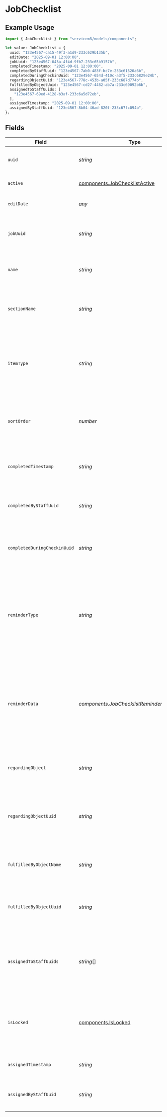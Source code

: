 # JobChecklist

## Example Usage

```typescript
import { JobChecklist } from "servicem8/models/components";

let value: JobChecklist = {
  uuid: "123e4567-ca15-49f3-a1d9-233c629b135b",
  editDate: "2025-09-01 12:00:00",
  jobUuid: "123e4567-043a-4f4d-9fb7-233c65b9157b",
  completedTimestamp: "2025-09-01 12:00:00",
  completedByStaffUuid: "123e4567-7ab0-483f-bc7e-233c61520a6b",
  completedDuringCheckinUuid: "123e4567-654d-410c-a3f5-233c6829e24b",
  regardingObjectUuid: "123e4567-778c-453b-a05f-233c687d774b",
  fulfilledByObjectUuid: "123e4567-cd27-4482-ab7a-233c69092b6b",
  assignedToStaffUuids: [
    "123e4567-69ed-4128-b3af-233c6a5d72eb",
  ],
  assignedTimestamp: "2025-09-01 12:00:00",
  assignedByStaffUuid: "123e4567-8b04-46ad-820f-233c67fc094b",
};
```

## Fields

| Field                                                                                                                                                                                                                                                                                  | Type                                                                                                                                                                                                                                                                                   | Required                                                                                                                                                                                                                                                                               | Description                                                                                                                                                                                                                                                                            | Example                                                                                                                                                                                                                                                                                |
| -------------------------------------------------------------------------------------------------------------------------------------------------------------------------------------------------------------------------------------------------------------------------------------- | -------------------------------------------------------------------------------------------------------------------------------------------------------------------------------------------------------------------------------------------------------------------------------------- | -------------------------------------------------------------------------------------------------------------------------------------------------------------------------------------------------------------------------------------------------------------------------------------- | -------------------------------------------------------------------------------------------------------------------------------------------------------------------------------------------------------------------------------------------------------------------------------------- | -------------------------------------------------------------------------------------------------------------------------------------------------------------------------------------------------------------------------------------------------------------------------------------- |
| `uuid`                                                                                                                                                                                                                                                                                 | *string*                                                                                                                                                                                                                                                                               | :heavy_minus_sign:                                                                                                                                                                                                                                                                     | Unique identifier for this record                                                                                                                                                                                                                                                      | 123e4567-ca15-49f3-a1d9-233c629b135b                                                                                                                                                                                                                                                   |
| `active`                                                                                                                                                                                                                                                                               | [components.JobChecklistActive](../../models/components/jobchecklistactive.md)                                                                                                                                                                                                         | :heavy_minus_sign:                                                                                                                                                                                                                                                                     | Record active/deleted flag.  Valid values are [0,1]                                                                                                                                                                                                                                    |                                                                                                                                                                                                                                                                                        |
| `editDate`                                                                                                                                                                                                                                                                             | *any*                                                                                                                                                                                                                                                                                  | :heavy_minus_sign:                                                                                                                                                                                                                                                                     | Timestamp at which record was last modified                                                                                                                                                                                                                                            | 2025-09-01 12:00:00                                                                                                                                                                                                                                                                    |
| `jobUuid`                                                                                                                                                                                                                                                                              | *string*                                                                                                                                                                                                                                                                               | :heavy_minus_sign:                                                                                                                                                                                                                                                                     | UUID of the job this checklist item belongs to. This links the checklist item to a specific job in the system.                                                                                                                                                                         | 123e4567-043a-4f4d-9fb7-233c65b9157b                                                                                                                                                                                                                                                   |
| `name`                                                                                                                                                                                                                                                                                 | *string*                                                                                                                                                                                                                                                                               | :heavy_minus_sign:                                                                                                                                                                                                                                                                     | The name or description of the checklist item. This is displayed to users in the mobile app and web interface.                                                                                                                                                                         |                                                                                                                                                                                                                                                                                        |
| `sectionName`                                                                                                                                                                                                                                                                          | *string*                                                                                                                                                                                                                                                                               | :heavy_minus_sign:                                                                                                                                                                                                                                                                     | The section or category name under which this checklist item is grouped. This helps organize related checklist items together.                                                                                                                                                         |                                                                                                                                                                                                                                                                                        |
| `itemType`                                                                                                                                                                                                                                                                             | *string*                                                                                                                                                                                                                                                                               | :heavy_minus_sign:                                                                                                                                                                                                                                                                     | The type of checklist item. Valid values are: 'Todo', 'Asset', 'Photo', 'Form', and 'Document'. Defaults to 'Todo' if not specified. This determines the functionality and appearance of the checklist item.                                                                           |                                                                                                                                                                                                                                                                                        |
| `sortOrder`                                                                                                                                                                                                                                                                            | *number*                                                                                                                                                                                                                                                                               | :heavy_minus_sign:                                                                                                                                                                                                                                                                     | A numeric value determining the order in which checklist items appear in the user interface. Lower values appear first. Used to customize the display sequence of items.                                                                                                               |                                                                                                                                                                                                                                                                                        |
| `completedTimestamp`                                                                                                                                                                                                                                                                   | *string*                                                                                                                                                                                                                                                                               | :heavy_minus_sign:                                                                                                                                                                                                                                                                     | The date and time when the checklist item was marked as completed. Empty or '0000-00-00 00:00:00' indicates the item is not completed.                                                                                                                                                 | 2025-09-01 12:00:00                                                                                                                                                                                                                                                                    |
| `completedByStaffUuid`                                                                                                                                                                                                                                                                 | *string*                                                                                                                                                                                                                                                                               | :heavy_minus_sign:                                                                                                                                                                                                                                                                     | UUID of the staff member who completed this checklist item. References a Staff object. Empty if the item is not completed.                                                                                                                                                             | 123e4567-7ab0-483f-bc7e-233c61520a6b                                                                                                                                                                                                                                                   |
| `completedDuringCheckinUuid`                                                                                                                                                                                                                                                           | *string*                                                                                                                                                                                                                                                                               | :heavy_minus_sign:                                                                                                                                                                                                                                                                     | UUID of the job check-in during which this checklist item was completed. This links the checklist completion to a specific check-in event in the job history.                                                                                                                          | 123e4567-654d-410c-a3f5-233c6829e24b                                                                                                                                                                                                                                                   |
| `reminderType`                                                                                                                                                                                                                                                                         | *string*                                                                                                                                                                                                                                                                               | :heavy_minus_sign:                                                                                                                                                                                                                                                                     | The type of reminder associated with this checklist item. Valid values are: '' (no reminder), 'CHECK_IN', 'NAVIGATE', 'CHECK_OUT', 'ABSOLUTE_DATETIME', or 'RELATIVE_DATETIME'. Determines when the system will remind users about this checklist item.                                |                                                                                                                                                                                                                                                                                        |
| `reminderData`                                                                                                                                                                                                                                                                         | *components.JobChecklistReminderDataUnion3*                                                                                                                                                                                                                                            | :heavy_minus_sign:                                                                                                                                                                                                                                                                     | JSON data containing additional information for the reminder. Format depends on the reminder_type. For ABSOLUTE_DATETIME, includes 'absoluteDateTime'. For RELATIVE_DATETIME, includes 'relativeDateTime' with 'baseDate', 'unit', and 'quantity'. Exposed via API as 'reminder_data'. |                                                                                                                                                                                                                                                                                        |
| `regardingObject`                                                                                                                                                                                                                                                                      | *string*                                                                                                                                                                                                                                                                               | :heavy_minus_sign:                                                                                                                                                                                                                                                                     | The type of object which this checklist item is related to. For example, for Form checklists, this will be 'Form'.                                                                                                                                                                     |                                                                                                                                                                                                                                                                                        |
| `regardingObjectUuid`                                                                                                                                                                                                                                                                  | *string*                                                                                                                                                                                                                                                                               | :heavy_minus_sign:                                                                                                                                                                                                                                                                     | The UUID of the object which this checklists item is related to. For example, for Form checklists, this is the UUID of the Form that must be completed to complete the checklist item.                                                                                                 | 123e4567-778c-453b-a05f-233c687d774b                                                                                                                                                                                                                                                   |
| `fulfilledByObjectName`                                                                                                                                                                                                                                                                | *string*                                                                                                                                                                                                                                                                               | :heavy_minus_sign:                                                                                                                                                                                                                                                                     | The type of object which completes this checklist item. For example, for Form checklists, this will be 'FormResponse'.                                                                                                                                                                 |                                                                                                                                                                                                                                                                                        |
| `fulfilledByObjectUuid`                                                                                                                                                                                                                                                                | *string*                                                                                                                                                                                                                                                                               | :heavy_minus_sign:                                                                                                                                                                                                                                                                     | The UUID of the object which completes this checklist item. For example, for Form checklists, this references the UUID of a FormResponse record.                                                                                                                                       | 123e4567-cd27-4482-ab7a-233c69092b6b                                                                                                                                                                                                                                                   |
| `assignedToStaffUuids`                                                                                                                                                                                                                                                                 | *string*[]                                                                                                                                                                                                                                                                             | :heavy_minus_sign:                                                                                                                                                                                                                                                                     | JSON array of staff UUIDs to whom this checklist item is assigned. Determines which staff members are responsible for completing this checklist item. Currently limited to a maximum of 1 staff member.                                                                                | 123e4567-69ed-4128-b3af-233c6a5d72eb                                                                                                                                                                                                                                                   |
| `isLocked`                                                                                                                                                                                                                                                                             | [components.IsLocked](../../models/components/islocked.md)                                                                                                                                                                                                                             | :heavy_minus_sign:                                                                                                                                                                                                                                                                     | If this checklist item is locked (read-only) and cannot be modified. This is set by the system when the checklist item is created from a Task or Network Request. (Read only).  Valid values are [0,1]                                                                                 |                                                                                                                                                                                                                                                                                        |
| `assignedTimestamp`                                                                                                                                                                                                                                                                    | *string*                                                                                                                                                                                                                                                                               | :heavy_minus_sign:                                                                                                                                                                                                                                                                     | The timestamp when the checklist item was assigned to the staff member. (Read only)                                                                                                                                                                                                    | 2025-09-01 12:00:00                                                                                                                                                                                                                                                                    |
| `assignedByStaffUuid`                                                                                                                                                                                                                                                                  | *string*                                                                                                                                                                                                                                                                               | :heavy_minus_sign:                                                                                                                                                                                                                                                                     | The UUID of the staff member who assigned the checklist item to the staff member. (Read only)                                                                                                                                                                                          | 123e4567-8b04-46ad-820f-233c67fc094b                                                                                                                                                                                                                                                   |